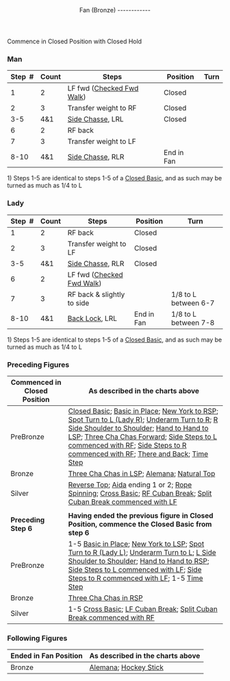 <header>Fan (Bronze)
------------

 </header>Commence in Closed Position with Closed Hold

### Man

 | **Step<span style="color:white">\_</span>\#** | **Count** | **Steps** | **Position** | **Turn** |
|---|---|---|---|---|
| 1 | 2 | LF fwd ([Checked Fwd Walk](../technique/cr_checked_fwd_walk.md)) | Closed |  |
| 2 | 3 | Transfer weight to RF | Closed |  |
| 3-5 | 4&amp;1 | [Side Chasse](../technique/c_side_chasse.md), LRL | Closed |  |
| 6 | 2 | RF back |  |  |
| 7 | 3 | Transfer weight to LF |  |  |
| 8-10 | 4&amp;1 | [Side Chasse](../technique/c_side_chasse.md), RLR | End in Fan |  |

1\) Steps 1-5 are identical to steps 1-5 of a [Closed Basic](closed_basic.md), and as such may be turned as much as 1/4 to L

### Lady

 | ****Step<span style="color:white">\_</span>\#**** | **Count** | **Steps** | **Position** | **Turn** |
|---|---|---|---|---|
| 1 | 2 | RF back | Closed |  |
| 2 | 3 | Transfer weight to LF | Closed |  |
| 3-5 | 4&amp;1 | [Side Chasse](../technique/c_side_chasse.md), RLR | Closed |  |
| 6 | 2 | LF fwd ([Checked Fwd Walk](../technique/cr_checked_fwd_walk.md)) |  |  |
| 7 | 3 | RF back &amp; slightly to side |  | 1/8 to L between 6-7 |
| 8-10 | 4&amp;1 | [Back Lock](../technique/c_lock.md), LRL | End in Fan | 1/8 to L between 7-8 |

1\) Steps 1-5 are identical to steps 1-5 of a [Closed Basic](closed_basic.md), and as such may be turned as much as 1/4 to L

### Preceding Figures

 | **Commenced in Closed Position** | **As described in the charts above** |
|---|---|
| PreBronze | [Closed Basic](closed_basic.md); [Basic in Place](basic_in_place.md); [New York to RSP](new_york.md); [Spot Turn to L (Lady R)](spot_turn.md); [Underarm Turn to R](underarm_turn.md); [R Side Shoulder to Shoulder](shoulder_to_shoulder.md); [Hand to Hand to LSP](hand_to_hand.md); [Three Cha Chas Forward](three_cha_chas_fwd_back.md#fwd); [Side Steps to L commenced with RF](side_step.md); [Side Steps to R commenced with RF](side_step.md); [There and Back](there_and_back.md); [Time Step](time_step.md) |
| Bronze | [Three Cha Chas in LSP](three_cha_chas_in_RSP_LSP.md#lsp); [Alemana](alemana.md); [Natural Top](natural_top.md) |
| Silver | [Reverse Top](reverse_top.md); [Aida](aida.md) ending 1 or 2; [Rope Spinning](rope_spinning.md); [Cross Basic](cross_basic.md); [RF Cuban Break](cuban_breaks.md); [Split Cuban Break commenced with LF](cuban_breaks.md) |
|  |  |
| **Preceding Step 6** | **Having ended the previous figure in Closed Position, commence the Closed Basic from step 6** |
| PreBronze | 1-5 [Basic in Place](basic_in_place.md); [New York to LSP](new_york.md); [Spot Turn to R (Lady L)](spot_turn.md); [Underarm Turn to L](underarm_turn.md); [L Side Shoulder to Shoulder](shoulder_to_shoulder.md); [Hand to Hand to RSP](hand_to_hand.md); [Side Steps to L commenced with LF](side_step.md); [Side Steps to R commenced with LF](side_step.md); 1-5 [Time Step](time_step.md) |
| Bronze | [Three Cha Chas in RSP](three_cha_chas_in_RSP_LSP.md#rsp) |
| Silver | 1-5 [Cross Basic](cross_basic.md); [LF Cuban Break](cuban_breaks.md); [Split Cuban Break commenced with RF](cuban_breaks.md) |

### Following Figures

 | **Ended in Fan Position** | **As described in the charts above** |
|---|---|
| Bronze | [Alemana](alemana.md); [Hockey Stick](hockey_stick.md) |